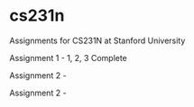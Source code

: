 # cs231n
Assignments for CS231N at Stanford University

Assignment 1 - 1, 2, 3 Complete

Assignment 2 - 

Assignment 2 - 
